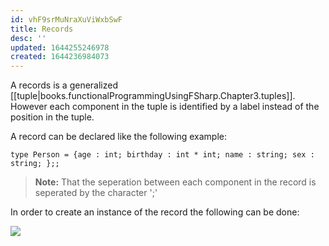 ```yaml
---
id: vhF9srMuNraXuViWxbSwF
title: Records
desc: ''
updated: 1644255246978
created: 1644236984073
---
```

A records is a generalized [[tuple|books.functionalProgrammingUsingFSharp.Chapter3.tuples]]. However each component in the tuple is identified by a label instead of the position in the tuple. 

A record can be declared like the following example:
```F#
type Person = {age : int; birthday : int * int; name : string; sex : string; };;
```
>**Note:** That the seperation between each component in the record is seperated by the character ';'

In order to create an instance of the record the following can be done:

![](/assets/images/2022-02-07-13-34-23.png)